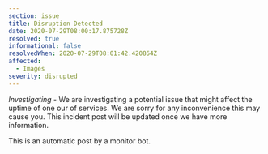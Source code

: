 ```yaml
---
section: issue
title: Disruption Detected
date: 2020-07-29T08:00:17.875728Z
resolved: true
informational: false
resolvedWhen: 2020-07-29T08:01:42.420864Z
affected:
  - Images
severity: disrupted
---
```

*Investigating* - We are investigating a potential issue that might affect the uptime of one our of services. We are sorry for any inconvenience this may cause you. This incident post will be updated once we have more information.

This is an automatic post by a monitor bot.
        